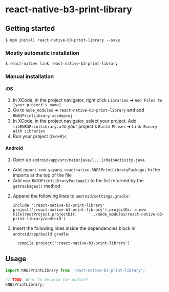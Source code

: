 
# react-native-b3-print-library

## Getting started

`$ npm install react-native-b3-print-library --save`

### Mostly automatic installation

`$ react-native link react-native-b3-print-library`

### Manual installation


#### iOS

1. In XCode, in the project navigator, right click `Libraries` ➜ `Add Files to [your project's name]`
2. Go to `node_modules` ➜ `react-native-b3-print-library` and add `RNB3PrintLibrary.xcodeproj`
3. In XCode, in the project navigator, select your project. Add `libRNB3PrintLibrary.a` to your project's `Build Phases` ➜ `Link Binary With Libraries`
4. Run your project (`Cmd+R`)<

#### Android

1. Open up `android/app/src/main/java/[...]/MainActivity.java`
  - Add `import com.yayang.reactnative.RNB3PrintLibraryPackage;` to the imports at the top of the file
  - Add `new RNB3PrintLibraryPackage()` to the list returned by the `getPackages()` method
2. Append the following lines to `android/settings.gradle`:
  	```
  	include ':react-native-b3-print-library'
  	project(':react-native-b3-print-library').projectDir = new File(rootProject.projectDir, 	'../node_modules/react-native-b3-print-library/android')
  	```
3. Insert the following lines inside the dependencies block in `android/app/build.gradle`:
  	```
      compile project(':react-native-b3-print-library')
  	```


## Usage
```javascript
import RNB3PrintLibrary from 'react-native-b3-print-library';

// TODO: What to do with the module?
RNB3PrintLibrary;
```
  